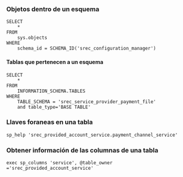 


### Objetos dentro de un esquema
```
SELECT
    * 
FROM
    sys.objects 
WHERE
    schema_id = SCHEMA_ID('srec_configuration_manager')
```
#### Tablas que pertenecen a un esquema
```
SELECT
    * 
FROM
    INFORMATION_SCHEMA.TABLES 
WHERE
    TABLE_SCHEMA = 'srec_service_provider_payment_file' 
    and table_type='BASE TABLE' 
```

### Llaves foraneas en una tabla
```
sp_help 'srec_provided_account_service.payment_channel_service'
```

### Obtener información de las columnas de una tabla
```
exec sp_columns 'service', @table_owner ='srec_provided_account_service'
```